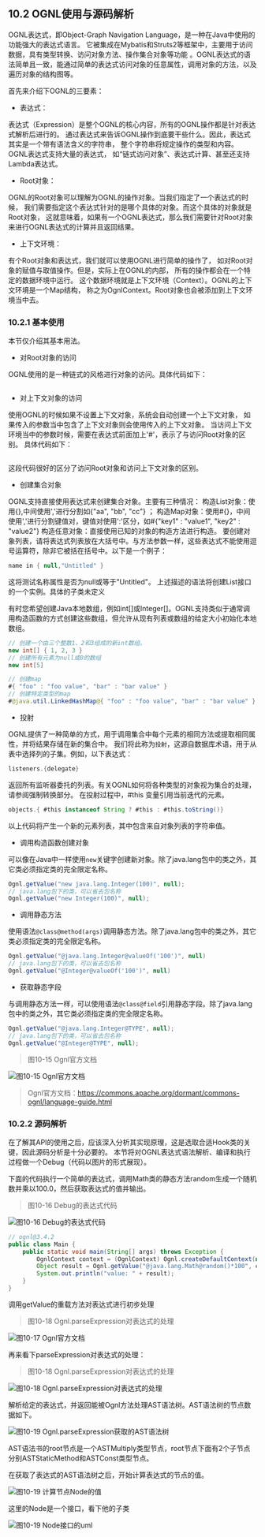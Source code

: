 ## 10.2 OGNL使用与源码解析


OGNL表达式，即Object-Graph Navigation Language，是一种在Java中使用的功能强大的表达式语言。
它被集成在Mybatis和Struts2等框架中，主要用于访问数据，具有类型转换、访问对象方法、操作集合对象等功能
。OGNL表达式的语法简单且一致，能通过简单的表达式访问对象的任意属性，调用对象的方法，以及遍历对象的结构图等。

首先来介绍下OGNL的三要素：

+ 表达式：

表达式（Expression）是整个OGNL的核心内容，所有的OGNL操作都是针对表达式解析后进行的。
通过表达式来告诉OGNL操作到底要干些什么。因此，表达式其实是一个带有语法含义的字符串，
整个字符串将规定操作的类型和内容。OGNL表达式支持大量的表达式，
如“链式访问对象”、表达式计算、甚至还支持Lambda表达式。

+ Root对象：

OGNL的Root对象可以理解为OGNL的操作对象。当我们指定了一个表达式的时候，
我们需要指定这个表达式针对的是哪个具体的对象。而这个具体的对象就是Root对象，
这就意味着，如果有一个OGNL表达式，那么我们需要针对Root对象来进行OGNL表达式的计算并且返回结果。

+ 上下文环境：

有个Root对象和表达式，我们就可以使用OGNL进行简单的操作了，
如对Root对象的赋值与取值操作。但是，实际上在OGNL的内部，
所有的操作都会在一个特定的数据环境中运行。
这个数据环境就是上下文环境（Context）。OGNL的上下文环境是一个Map结构，
称之为OgnlContext。Root对象也会被添加到上下文环境当中去。

### 10.2.1 基本使用

本节仅介绍其基本用法。

+ 对Root对象的访问

OGNL使用的是一种链式的风格进行对象的访问。具体代码如下：
```java

```

+ 对上下文对象的访问

使用OGNL的时候如果不设置上下文对象，系统会自动创建一个上下文对象，
如果传入的参数当中包含了上下文对象则会使用传入的上下文对象。
当访问上下文环境当中的参数时候，需要在表达式前面加上'#'，表示了与访问Root对象的区别。
具体代码如下：
```java

```
这段代码很好的区分了访问Root对象和访问上下文对象的区别。

+ 创建集合对象

OGNL支持直接使用表达式来创建集合对象。主要有三种情况：
构造List对象：使用{},中间使用','进行分割如{"aa", "bb", "cc"} ；
构造Map对象：使用#{}，中间使用','进行分割键值对，键值对使用':'区分，如#{"key1" : "value1", "key2" : "value2"}
构造任意对象：直接使用已知的对象的构造方法进行构造。
要创建对象列表，请将表达式列表放在大括号中。与方法参数一样，这些表达式不能使用逗号运算符，除非它被括在括号中。以下是一个例子：
```java
name in { null,"Untitled" }
```
这将测试名称属性是否为null或等于"Untitled"。
上述描述的语法将创建List接口的一个实例。具体的子类未定义

有时您希望创建Java本地数组，例如int[]或Integer[]。OGNL支持类似于通常调用构造函数的方式创建这些数组，但允许从现有列表或数组的给定大小初始化本地数组。
```java
// 创建一个由三个整数1、2和3组成的新int数组。
new int[] { 1, 2, 3 }
// 创建所有元素为null或0的数组
new int[5]
```

```java
// 创建map
#{ "foo" : "foo value", "bar" : "bar value" }
// 创建特定类型的map
#@java.util.LinkedHashMap@{ "foo" : "foo value", "bar" : "bar value" }
```

+ 投射

OGNL提供了一种简单的方式，用于调用集合中每个元素的相同方法或提取相同属性，并将结果存储在新的集合中。
我们将此称为`投射`，这源自数据库术语，用于从表中选择列的子集。例如，以下表达式：
```java
listeners.{delegate}
```
返回所有监听器委托的列表。有关OGNL如何将各种类型的对象视为集合的处理，请参阅强制转换部分。
在投射过程中，#this 变量引用当前迭代的元素。
```java
objects.{ #this instanceof String ? #this : #this.toString()}
```
以上代码将产生一个新的元素列表，其中包含来自对象列表的字符串值。

+ 调用构造函数创建对象

可以像在Java中一样使用`new`关键字创建新对象。除了java.lang包中的类之外，其它类必须指定类的完全限定名称。
```java
Ognl.getValue("new java.lang.Integer(100)", null);
// java.lang包下的类，可以省去包名称
Ognl.getValue("new Integer(100)", null);
```

+ 调用静态方法

使用语法`@class@method(args)`调用静态方法。除了java.lang包中的类之外，其它类必须指定类的完全限定名称。
```java
Ognl.getValue("@java.lang.Integer@valueOf('100')", null)
// java.lang包下的类，可以省去包名称
Ognl.getValue("@Integer@valueOf('100')", null)
```

+ 获取静态字段

与调用静态方法一样，可以使用语法`@class@field`引用静态字段。除了java.lang包中的类之外，其它类必须指定类的完全限定名称。
```java
Ognl.getValue("@java.lang.Integer@TYPE", null);
// java.lang包下的类，可以省去包名称
Ognl.getValue("@Integer@TYPE", null);
```

> 图10-15 Ognl官方文档

![图10-15 Ognl官方文档](../../.vuepress/public/images/book/expression/img/10-15.jpg)

> Ognl官方文档：https://commons.apache.org/dormant/commons-ognl/language-guide.html



### 10.2.2 源码解析

在了解其API的使用之后，应该深入分析其实现原理，这是选取合适Hook类的关键，因此源码分析是十分必要的。
本节将对OGNL表达式语法解析、编译和执行过程做一个Debug（代码以图片的形式展现）。

下面的代码执行一个简单的表达式，调用Math类的静态方法random生成一个随机数并乘以100.0，然后获取表达式的值并输出。
> 图10-16 Debug的表达式代码

![图10-16 Debug的表达式代码](../../.vuepress/public/images/book/expression/img/10-16.jpg)

```java
// ognl@3.4.2
public class Main {
    public static void main(String[] args) throws Exception {
        OgnlContext context = (OgnlContext) Ognl.createDefaultContext(null);
        Object result = Ognl.getValue("@java.lang.Math@random()*100", context, context.getRoot());
        System.out.println("value: " + result);
    }
}
```

调用getValue的重载方法对表达式进行初步处理
> 图10-18 Ognl.parseExpression对表达式的处理

![图10-17 Ognl官方文档](../../.vuepress/public/images/book/expression/img/10-17.jpg)

再来看下parseExpression对表达式的处理：
> 图10-18 Ognl.parseExpression对表达式的处理

![图10-18 Ognl.parseExpression对表达式的处理](../../.vuepress/public/images/book/expression/img/10-18.jpg)

解析给定的表达式，并返回能被Ognl方法处理AST语法树。AST语法树的节点数据如下。

![图10-19 Ognl.parseExpression获取的AST语法树](../../.vuepress/public/images/book/expression/img/10-19.jpg)

AST语法书的root节点是一个ASTMultiply类型节点，root节点下面有2个子节点分别ASTStaticMethod和ASTConst类型节点。

在获取了表达式的AST语法树之后，开始计算表达式的节点的值。

![图10-19 计算节点Node的值](../../.vuepress/public/images/book/expression/img/10-20.jpg)

这里的Node是一个接口，看下他的子类

![图10-19 Node接口的uml](../../.vuepress/public/images/book/expression/img/10-21.jpg)
